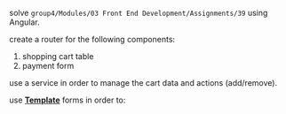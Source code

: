 <p>solve <code>group4/Modules/03 Front End Development/Assignments/39</code> using Angular.</p>
<p>create a router for the following components:
<ol>
<li>shopping cart table</li>
<li>payment form</li>
</ol>
<p>use a service in order to manage the cart data and actions (add/remove).</p>
<p>use <u><b>Template</u></b> forms in order to:</p>
